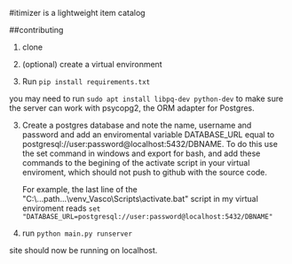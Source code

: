 #itimizer is a lightweight item catalog

##contributing
1. clone
2. (optional) create a virtual environment

3. Run `pip install requirements.txt`

you may need to run `sudo apt install libpq-dev python-dev` to make sure the server can work with psycopg2, the ORM adapter for Postgres.

3. Create a postgres database and note the name, username and password
    and add an enviromental variable
    DATABASE_URL equal to postgresql://user:password@localhost:5432/DBNAME.
    To do this use the set command in windows and export for bash,
    and add these commands to the begining of
    the activate script in your virtual enviroment,
    which should not push to github with the source code.


    For example, the last line of the "C:\\...path...\\venv_Vasco\\Scripts\\activate.bat"
    script in my virtual enviroment reads
    `set "DATABASE_URL=postgresql://user:password@localhost:5432/DBNAME"`

4. run `python main.py runserver`

site should now be running on localhost.
